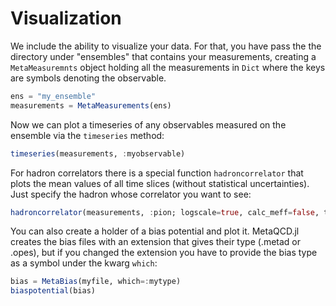 # Visualization
We include the ability to visualize your data. For that, you have pass the the directory
under "ensembles" that contains your measurements, creating a `MetaMeasuremnts` object
holding all the measurements in `Dict` where the keys are symbols denoting the observable.
```julia
ens = "my_ensemble"
measurements = MetaMeasurements(ens)
```

Now we can plot a timeseries of any observables measured on the ensemble via the
`timeseries` method:
```julia
timeseries(measurements, :myobservable)
```

For hadron correlators there is a special function `hadroncorrelator` that plots the
mean values of all time slices (without statistical uncertainties). Just specify the hadron
whose correlator you want to see:
```julia
hadroncorrelator(measurements, :pion; logscale=true, calc_meff=false, tf=0.0)
```

You can also create a holder of a bias potential and plot it. MetaQCD.jl creates the bias
files with an extension that gives their type (.metad or .opes), but if you changed the
extension you have to provide the bias type as a symbol under the kwarg `which`:
```julia
bias = MetaBias(myfile, which=:mytype)
biaspotential(bias)
```
